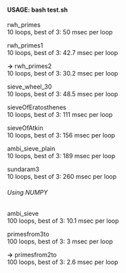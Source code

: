 #### USAGE: bash test.sh

rwh_primes <br/>
10 loops, best of 3: 50 msec per loop

rwh_primes1 <br/>
10 loops, best of 3: 42.7 msec per loop

**->** rwh_primes2 <br/>
10 loops, best of 3: 30.2 msec per loop

sieve_wheel_30 <br/>
10 loops, best of 3: 48.5 msec per loop

sieveOfEratosthenes <br/>
10 loops, best of 3: 111 msec per loop

sieveOfAtkin <br/>
10 loops, best of 3: 156 msec per loop

ambi_sieve_plain <br/>
10 loops, best of 3: 189 msec per loop

sundaram3 <br/>
10 loops, best of 3: 260 msec per loop

###### Using NUMPY

ambi_sieve <br/>
100 loops, best of 3: 10.1 msec per loop

primesfrom3to <br/>
100 loops, best of 3: 3 msec per loop

**->** primesfrom2to <br/>
100 loops, best of 3: 2.6 msec per loop
